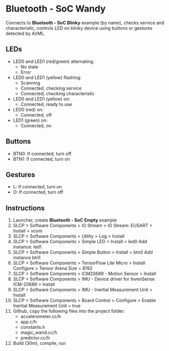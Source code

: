 # Bluetooth - SoC Wandy

Connects to **Bluetooth - SoC Blinky** example (by name), checks service and characteristic, controls LED on blinky device using buttons or gestures detected by AI/ML.

## LEDs

* LED0 and LED1 (red/green) alternating:
  * No state
  * Error
* LED0 and LED1 (yellow) flashing: 
  * Scanning
  * Connected, checking service 
  * Connected, checking characteristic
* LED0 and LED1 (yellow) on:
  * Connected, ready to use
* LED0 (red) on:
  * Connected, off
* LED1 (green) on:
  * Connected, on

## Buttons

* BTN0: If connected, turn off
* BTN1: If connected, turn on 

## Gestures

* L: If connected, turn on
* O: If connected, turn off

## Instructions

1. Launcher, create **Bluetooth - SoC Empty** example
2. SLCP > Software Components > IO Stream > IO Stream: EUSART > Install > vcom
3. SLCP > Software Components > Utility > Log > Install
4. SLCP > Software Components > Simple LED > Install > led0
   Add instance: led1
5. SLCP > Software Components > Simple Button > Install > btn0
   Add instance btn1 
6. SLCP > Software Components > TensorFlow Lite Micro > Install
   Configure > Tensor Arena Size = 8192
7. SLCP > Software Components > ICM20689 - Motion Sensor > Install
8. SLCP > Software Components > IMU - Device driver for InvenSense ICM-20689 > Install
9. SLCP > Software Components > IMU - Inertial Measurement Unit > Install
10. SLCP > Software Components > Board Control > Configure > Enable Inertial Measurement Unit = true
11. Github, copy the following files into the project folder:
    - accelerometer.cc/h
    - app.c/h
    - constants.h
    - magic_wand.cc/h
    - predictor.cc/h
12. Build (30m), compile, run